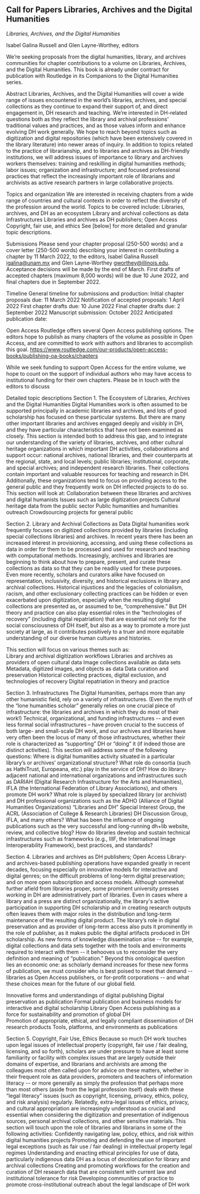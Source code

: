 ## Call for Papers Libraries, Archives and the Digital Humanities 

*Libraries, Archives, and the Digital Humanities*

Isabel Galina Russell and Glen Layne-Worthey, editors

We’re seeking proposals from the digital humanities, library, and archives communities for chapter contributions to a volume on Libraries, Archives, and the Digital Humanities.  This book is already under contract for publication with Routledge in its Companions to the Digital Humanities series.

Abstract
Libraries, Archives, and the Digital Humanities will cover a wide range of issues encountered in the world’s libraries, archives, and special collections as they continue to expand their support of, and direct engagement in, DH research and teaching. 
We’re interested in DH-related questions both as they reflect the library and archival professions’ traditional values and practices, and as those values inform and enhance evolving DH work generally. We hope to reach beyond topics such as digitization and digital repositories (which have been extensively covered in the library literature) into newer areas of inquiry.
In addition to topics related to the practice of librarianship, and to libraries and archives as DH-friendly institutions, we will address issues of importance to library and archives workers themselves: training and reskilling in digital humanities methods; labor issues; organization and infrastructure; and focused professional practices that reflect the increasingly important role of librarians and archivists as active research partners in large collaborative projects. 

Topics and organization
We are interested in receiving chapters from a wide range of countries and cultural contexts in order to reflect the diversity of the profession around the world. 
Topics to be covered include:
Libraries, archives, and DH as an ecosystem
Library and archival collections as data 
Infrastructures 
Libraries and archives as DH publishers; Open Access 
Copyright, fair use, and ethics 
See [below] for more detailed and granular topic descriptions.

Submissions
Please send your chapter proposal (250-500 words) and a cover letter (250-500 words) describing your interest in contributing a chapter by 11 March 2022, to the editors, Isabel Galina Russell <igalina@unam.mx> and Glen Layne-Worthey <gworthey@illinois.edu>.
Acceptance decisions will be made by the end of March.  First drafts of accepted chapters (maximum 8,000 words) will be due 10 June 2022, and final chapters due in September 2022.

Timeline
General timeline for submissions and production:
Initial chapter proposals due: 11 March 2022
Notification of accepted proposals: 1 April 2022
First chapter drafts due: 10 June 2022
Final chapter drafts due: 2 September 2022
Manuscript submission: October 2022
Anticipated publication date:  

Open Access
Routledge offers several Open Access publishing options. The editors hope to publish as many chapters of the volume as possible in Open Access, and are committed to work with authors and libraries to accomplish this goal.
https://www.routledge.com/our-products/open-access-books/publishing-oa-books/chapters

While we seek funding to support Open Access for the entire volume, we hope to count on the support of individual authors who may have access to institutional funding for their own chapters.  Please be in touch with the editors to discuss 


Detailed topic descriptions
Section 1. The Ecosystem of Libraries, Archives and the Digital Humanities
Digital Humanities work is often assumed to be supported principally in academic libraries and archives, and lots of good scholarship has focused on these particular systems. But there are many other important libraries and archives engaged deeply and visibly in DH, and they have particular characteristics that have not been examined as closely. This section is intended both to address this gap, and to integrate our understanding of the variety of libraries, archives, and other cultural heritage organizations in which important DH activities, collaborations and support occur: national archives, national libraries, and their counterparts at the regional, state, and local levels; public libraries; institutional, corporate, and special archives; and independent research libraries. Their collections contain important and valuable resources for teaching and research in DH.  Additionally, these organizations tend to focus on providing access to the general public and they frequently work on DH inflected projects to do so. This section will look at:
Collaboration between these libraries and archives and digital humanists
Issues such as large digitization projects
Cultural heritage data from the public sector
Public humanities and humanities outreach
Crowdsourcing projects for general public

Section 2. Library and Archival Collections as Data 
Digital humanities work frequently focuses on digitized collections provided by libraries (including special collections libraries) and archives. In recent years there has been an increased interest in provisioning, accessing, and using these collections as data in order for them to be processed and used for research and teaching with computational methods. Increasingly, archives and libraries are beginning to think about how to prepare, present, and curate these collections as data so that they can be readily used for these purposes.  Even more recently, scholars and curators alike have focused on representation, inclusivity, diversity, and historical exclusions in library and archival collections.  Historical injustices and the legacies of colonialism, racism, and other exclusionary collecting practices can be hidden or even exacerbated upon digitization, especially when the resulting digital collections are presented as, or assumed to be, “comprehensive.”  But DH theory and practice can also play essential roles in the “technologies of recovery” (including digital repatriation) that are essential not only for the social consciousness of DH itself, but also as a way to promote a more just society at large, as it contributes positively to a truer and more equitable understanding of our diverse human cultures and histories.

This section will focus on various themes such as:  
Library and archival digitization workflows
Libraries and archives as providers of open cultural data
Image collections available as data sets
Metadata, digitized images, and objects as data 
Data curation and preservation
Historical collecting practices, digital exclusion, and technologies of recovery
Digital repatriation in theory and practice

Section 3. Infrastructures 
The Digital Humanities, perhaps more than any other humanistic field, rely on a variety of infrastructures.  (Even the myth of the “lone humanities scholar” generally relies on one crucial piece of infrastructure: the libraries and archives in which they do most of their work!)  Technical, organizational, and funding infrastructures -- and even less formal social infrastructures – have proven crucial to the success of both large- and small-scale DH work, and our archives and libraries have very often been the locus of many of those infrastructures, whether their role is characterized as “supporting” DH or “doing” it (if indeed those are distinct activities). This section will address some of the following questions: 
Where is digital humanities activity situated in a particular library’s or archives’ organizational structure?
What role do consortia (such as HathiTrust, Europeana, etc.) play in the service of DH?
How do library-adjacent national and international organizations and infrastructures such as DARIAH (Digital Research Infrastructure for the Arts and Humanities), IFLA (the International Federation of Library Associations), and others promote DH work?
What role is played by specialized library (or archivist) and DH professional organizations such as the ADHO (Alliance of Digital Humanities Organizations) “Libraries and DH” Special Interest Group, the ACRL (Association of College & Research Libraries) DH Discussion Group, IFLA, and many others?
What has been the influence of ongoing publications such as the very successful and long-running dh+lib website, review, and collective blog?
How do libraries develop and sustain technical infrastructures such as frameworks (e.g., IIIF, the International Image Interoperability Framework), best practices, and standards?

Section 4. Libraries and archives as DH publishers; Open Access 
Library- and archives-based publishing operations have expanded greatly in recent decades, focusing especially on innovative models for interactive and digital genres; on the difficult problems of long-term digital preservation; and on more open subscription and access models. Although somewhat further afield from libraries proper, some prominent university presses working in DH are administratively part of libraries. Even in cases where a library and a press are distinct organizationally, the library's active participation in supporting DH scholarship and in creating research outputs often leaves them with major roles in the distribution and long-term maintenance of the resulting digital product. The library’s role in digital preservation and as provider of long-term access also puts it prominently in the role of publisher, as it makes public the digital artifacts produced in DH scholarship. As new forms of knowledge dissemination arise -- for example, digital collections and data sets together with the tools and environments required to interact with them -- it behooves us to reconsider the very definition and meaning of “publication.”  Beyond this ontological question lies an economic one: as scholarly demand increases for these new forms of publication, we must consider who is best poised to meet that demand -- libraries as Open Access publishers, or for-profit corporations -- and what these choices mean for the future of our global field.

Innovative forms and understandings of digital publishing
Digital preservation as publication
Formal publication and business models for interactive and digital scholarship
Library Open Access publishing as a force for sustainability and promotion of global DH  
Promotion of appropriate, ethical, and legally compliant dissemination of DH research products
Tools, platforms, and environments as publications

Section 5. Copyright, Fair Use, Ethics
Because so much DH work touches upon legal issues of intellectual property (copyright, fair use / fair dealing, licensing, and so forth), scholars are under pressure to have at least some familiarity or facility with complex issues that are largely outside their domains of expertise, and librarians and archivists are among the colleagues most often called upon for advice on these matters, whether in their frequent role as data providers, promoters and teachers of information literacy -- or more generally as simply the profession that perhaps more than most others (aside from the legal profession itself) deals with these “legal literacy” issues (such as copyright, licensing, privacy, ethics, policy, and risk analysis) regularly.  Relatedly, extra-legal issues of ethics, privacy, and cultural appropriation are increasingly understood as crucial and essential when considering the digitization and presentation of indigenous sources, personal archival collections, and other sensitive materials.  This section will touch upon the role of libraries and librarians in some of the following activities:
Confidently navigating law, policy, ethics, and risk within digital humanities projects
Promoting and defending the use of important legal exceptions (such as fair use / fair dealing) in intellectual property legal regimes
Understanding and enacting ethical principles for use of data, particularly indigenous data
DH as a locus of decolonization for library and archival collections
Creating and promoting workflows for the creation and curation of DH research data that are consistent with current law and institutional tolerance for risk
Developing communities of practice to promote cross-institutional outreach about the legal landscape of DH work

